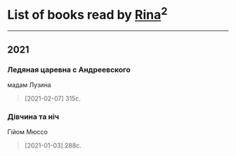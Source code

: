 # List of books read by [Rina](https://plus.google.com/u/0/102857111133378678801/)<sup>2</sup>
---

## 2021

### Ледяная царевна с Андреевского
мадам Лузина
> [2021-02-07] 315с.


### Дівчина та ніч
Гійом Мюссо
> [2021-01-03] 288с.



